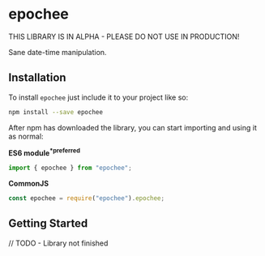 # epochee

THIS LIBRARY IS IN ALPHA - PLEASE DO NOT USE IN PRODUCTION!

Sane date-time manipulation.

## Installation

To install `epochee` just include it to your project like so:

```sh
npm install --save epochee
```

After npm has downloaded the library, you can start importing and using it as
normal:

**ES6 module<sup>\*preferred</sup>**

```js
import { epochee } from "epochee";
```

**CommonJS**

```js
const epochee = require("epochee").epochee;
```

## Getting Started

// TODO - Library not finished
